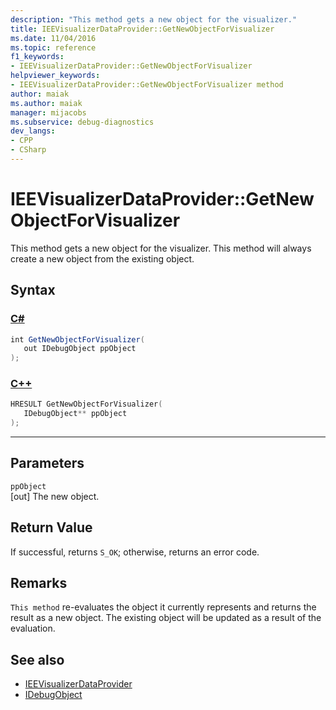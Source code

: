 ```yaml
---
description: "This method gets a new object for the visualizer."
title: IEEVisualizerDataProvider::GetNewObjectForVisualizer
ms.date: 11/04/2016
ms.topic: reference
f1_keywords:
- IEEVisualizerDataProvider::GetNewObjectForVisualizer
helpviewer_keywords:
- IEEVisualizerDataProvider::GetNewObjectForVisualizer method
author: maiak
ms.author: maiak
manager: mijacobs
ms.subservice: debug-diagnostics
dev_langs:
- CPP
- CSharp
---
```

# IEEVisualizerDataProvider::GetNewObjectForVisualizer

This method gets a new object for the visualizer. This method will always create a new object from the existing object.

## Syntax

### [C#](#tab/csharp)
```csharp
int GetNewObjectForVisualizer(
   out IDebugObject ppObject
);
```
### [C++](#tab/cpp)
```cpp
HRESULT GetNewObjectForVisualizer(
   IDebugObject** ppObject
);
```
---

## Parameters
`ppObject`\
[out] The new object.

## Return Value
 If successful, returns `S_OK`; otherwise, returns an error code.

## Remarks
 `This method` re-evaluates the object it currently represents and returns the result as a new object. The existing object will be updated as a result of the evaluation.

## See also
- [IEEVisualizerDataProvider](../../../extensibility/debugger/reference/ieevisualizerdataprovider.md)
- [IDebugObject](../../../extensibility/debugger/reference/idebugobject.md)
